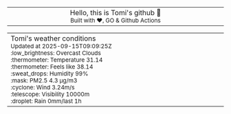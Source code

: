 
<div align="center">
<table>
<tbody>
<td align="center">
<img width="2000" height="0"><br>
Hello, this is Tomi's github 👋<br>
<sup>Built with ❤️, GO & Github Actions</sup><br>
<img width="2000" height="0">
</td>
</tbody>
</table>
</div>
<table>
<tbody>
<td align="left">
<img width="2000" height="0"><br>
Tomi's weather conditions<br>
<sup>Updated at 2025-09-15T09:09:25Z</sup><br>
<sup>:low_brightness: Overcast Clouds</sup><br>
<sup>:thermometer: Temperature 31.14 </sup><br>
<sup>:thermometer: Feels like 38.14</sup><br>
<sup>:sweat_drops: Humidity 99%</sup><br>
<sup>:mask: PM2.5 4.3 μg/m3</sup><br>
<sup>:cyclone: Wind 3.24m/s </sup><br>
<sup>:telescope: Visibility 10000m </sup><br>
<sup>:droplet: Rain 0mm/last 1h </sup><br>
<img width="2000" height="0">
</td>
<td align="left">
<img width="2000" height="0"><br>
<br>
<img width="2000" height="0">
</td>
</tbody>
</table>
</div>
    